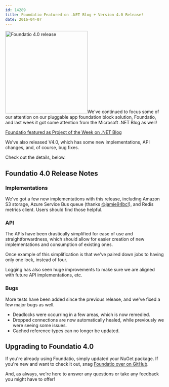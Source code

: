 ```yaml
---
id: 14289
title: Foundatio Featured on .NET Blog + Version 4.0 Release!
date: 2016-04-07
---
```

<img loading="lazy" class="alignright size-full wp-image-14292" src="/assets/foundatio-4.0.png" alt="Foundatio 4.0 release" width="260" height="260" data-id="14292" srcset="/assets/foundatio-4.0.png 260w, /assets/foundatio-4.0-150x150.png 150w" sizes="(max-width: 260px) 100vw, 260px" />We've continued to focus some of our attention on our pluggable app foundation block solution, Foundatio, and last week it got some attention from the Microsoft .NET Blog as well!

<a href="https://blogs.msdn.microsoft.com/dotnet/2016/03/29/the-week-in-net-3292016/" target="_blank">Foundatio featured as Project of the Week on .NET Blog</a>

We've also released V4.0, which has some new implementations, API changes, and, of course, bug fixes.

Check out the details, below.<!--more-->

## Foundatio 4.0 Release Notes

### Implementations

We've got a few new implementations with this release, including Amazon S3 storage, Azure Service Bus queue (thanks <a href="https://github.com/jamie94bc" target="_blank">@jamie94bc!</a>), and Redis metrics client. Users should find those helpful.

### API

The APIs have been drastically simplified for ease of use and straightforwardness, which should allow for easier creation of new implementations and consumption of existing ones.

Once example of this simplification is that we've paired down jobs to having only one lock, instead of four.

Logging has also seen huge improvements to make sure we are aligned with future API implementations, etc.

### Bugs

More tests have been added since the previous release, and we've fixed a few major bugs as well.

* Deadlocks were occurring in a few areas, which is now remedied.
* Dropped connections are now automatically healed, while previously we were seeing some issues.
* Cached reference types can no longer be updated.

## Upgrading to Foundatio 4.0

If you're already using Foundatio, simply updated your NuGet package. If you're new and want to check it out, snag <a href="https://github.com/exceptionless/Foundatio" target="_blank">Foundatio over on GitHub</a>.

And, as always, we're here to answer any questions or take any feedback you might have to offer!
